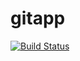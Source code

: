 # gitapp
[![Build Status](https://dev.azure.com/antoninocarollo/Carollo/_apis/build/status/organizzazioneNinni.gitapp?branchName=master)](https://dev.azure.com/antoninocarollo/Carollo/_build/latest?definitionId=2&branchName=master)
